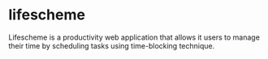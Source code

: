 # lifescheme
Lifescheme is a productivity web application that allows it users to manage their time by scheduling tasks using time-blocking technique.
